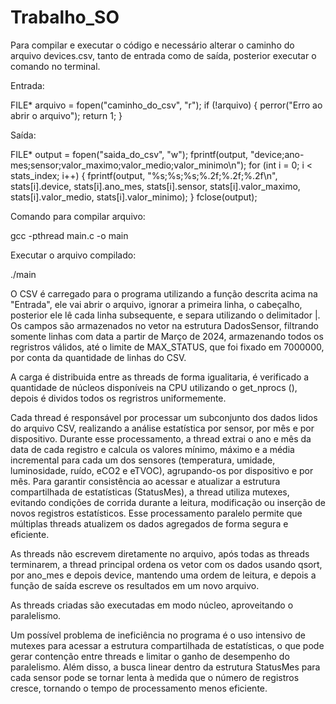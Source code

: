 # Trabalho_SO

Para compilar e executar o código e necessário alterar o caminho do arquivo devices.csv, tanto de entrada como de saída, posterior executar o comando no terminal.

Entrada:

FILE* arquivo = fopen("caminho_do_csv", "r");
    if (!arquivo) {
        perror("Erro ao abrir o arquivo");
        return 1;
    }

Saída:

FILE* output = fopen("saida_do_csv", "w");
    fprintf(output, "device;ano-mes;sensor;valor_maximo;valor_medio;valor_minimo\n");
    for (int i = 0; i < stats_index; i++) {
        fprintf(output, "%s;%s;%s;%.2f;%.2f;%.2f\n",
            stats[i].device, stats[i].ano_mes, stats[i].sensor,
            stats[i].valor_maximo, stats[i].valor_medio, stats[i].valor_minimo);
    }
    fclose(output);


Comando para compilar arquivo:

gcc -pthread main.c -o main

Executar o arquivo compilado:

./main

O CSV é carregado para o programa utilizando a função descrita acima na "Entrada", ele vai abrir o arquivo, ignorar a primeira linha, o cabeçalho, posterior ele lê cada linha subsequente, e separa utilizando o delimitador |. Os campos são armazenados no vetor na estrutura DadosSensor,  filtrando somente linhas com data a partir de Março de 2024, armazenando todos os regristros válidos, até o limite de MAX_STATUS, que foi fixado em 7000000, por conta da quantidade de linhas do CSV.

A carga é distribuida entre as threads de forma igualitaria, é verificado a quantidade de núcleos disponíveis na CPU utilizando o get_nprocs (), depois é dividos todos os regristros uniformemente. 

Cada thread é responsável por processar um subconjunto dos dados lidos do arquivo CSV, realizando a análise estatística por sensor, por mês e por dispositivo. Durante esse processamento, a thread extrai o ano e mês da data de cada registro e calcula os valores mínimo, máximo e a média incremental para cada um dos sensores (temperatura, umidade, luminosidade, ruído, eCO2 e eTVOC), agrupando-os por dispositivo e por mês. Para garantir consistência ao acessar e atualizar a estrutura compartilhada de estatísticas (StatusMes), a thread utiliza mutexes, evitando condições de corrida durante a leitura, modificação ou inserção de novos registros estatísticos. Esse processamento paralelo permite que múltiplas threads atualizem os dados agregados de forma segura e eficiente.

As threads não escrevem diretamente no arquivo, após todas as threads terminarem, a thread principal ordena os vetor com os dados usando qsort, por ano_mes e depois device, mantendo uma ordem de leitura, e depois a função de saída escreve os resultados em um novo arquivo. 

As threads criadas são executadas em modo núcleo, aproveitando o paralelismo. 

Um possível problema de ineficiência no programa é o uso intensivo de mutexes para acessar a estrutura compartilhada de estatísticas, o que pode gerar contenção entre threads e limitar o ganho de desempenho do paralelismo. Além disso, a busca linear dentro da estrutura StatusMes para cada sensor pode se tornar lenta à medida que o número de registros cresce, tornando o tempo de processamento menos eficiente.


